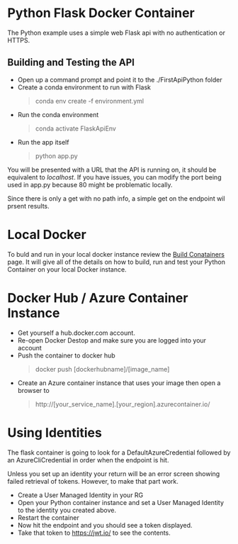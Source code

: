# Python Flask Docker Container

The Python example uses a simple web Flask api with no authentication or HTTPS. 


## Building and Testing the API
- Open up a command prompt and point it to the ./FirstApiPython folder
- Create a conda environment to run with Flask
    > conda env create -f environment.yml
- Run the conda environment
    > conda activate FlaskApiEnv
- Run the app itself
    > python app.py

You will be presented with a URL that the API is running on, it should be equivalent to *localhost*. If you have issues, you can modify the port being used in app.py because 80 might be problematic locally. 

Since there is only a get with no path info, a simple get on the endpoint wil prsent results.

# Local Docker
To buld and run in your local docker instance review the [Build Conatainers](./BuildContainers.md) page. It will give all of the details on how to build, run and test your Python Container on your local Docker instance. 


# Docker Hub / Azure Container Instance
- Get yourself a hub.docker.com account.
- Re-open Docker Destop and make sure you are logged into your account
- Push the container to docker hub
    > docker push [dockerhubname]/[image_name]
- Create an Azure container instance that uses your image then open a browser to
    > http://[your_service_name].[your_region].azurecontainer.io/


# Using Identities
The flask container is going to look for a DefaultAzureCredential followed by an AzureCliCredential in order when the endpoint is hit. 

Unless you set up an identity your return will be an error screen showing failed retrieval of tokens. However, to make that part work.

- Create a User Managed Identity in your RG 
- Open your Python container instance and set a User Managed Identity to the identity you created above.
- Restart the container
- Now hit the endpoint and you should see a token displayed. 
- Take that token to https://jwt.io/ to see the contents.